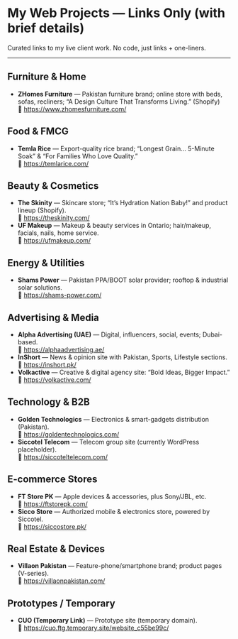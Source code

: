 # My Web Projects — Links Only (with brief details)

Curated links to my live client work. No code, just links + one-liners.




---

## Furniture & Home
- **ZHomes Furniture** — Pakistan furniture brand; online store with beds, sofas, recliners; “A Design Culture That Transforms Living.” (Shopify)  
  🔗 https://www.zhomesfurniture.com/  

## Food & FMCG
- **Temla Rice** — Export-quality rice brand; “Longest Grain… 5-Minute Soak” & “For Families Who Love Quality.”  
  🔗 https://temlarice.com/  
## Beauty & Cosmetics
- **The Skinity** — Skincare store; “It’s Hydration Nation Baby!” and product lineup (Shopify).  
  🔗 https://theskinity.com/ 
- **UF Makeup** — Makeup & beauty services in Ontario; hair/makeup, facials, nails, home service.  
  🔗 https://ufmakeup.com/ 

## Energy & Utilities
- **Shams Power** — Pakistan PPA/BOOT solar provider; rooftop & industrial solar solutions.  
  🔗 https://shams-power.com/  

## Advertising & Media
- **Alpha Advertising (UAE)** — Digital, influencers, social, events; Dubai-based.  
  🔗 https://alphaadvertising.ae/  
- **InShort** — News & opinion site with Pakistan, Sports, Lifestyle sections.  
  🔗 https://inshort.pk/
- **Volkactive** — Creative & digital agency site: “Bold Ideas, Bigger Impact.”  
  🔗 https://volkactive.com/  

## Technology & B2B
- **Golden Technologics** — Electronics & smart-gadgets distribution (Pakistan).  
  🔗 https://goldentechnologics.com/  
- **Siccotel Telecom** — Telecom group site (currently WordPress placeholder).  
  🔗 https://siccoteltelecom.com/  

## E-commerce Stores
- **FT Store PK** — Apple devices & accessories, plus Sony/JBL, etc.  
  🔗 https://ftstorepk.com/  
- **Sicco Store** — Authorized mobile & electronics store, powered by Siccotel.  
  🔗 https://siccostore.pk/  

## Real Estate & Devices
- **Villaon Pakistan** — Feature-phone/smartphone brand; product pages (V-series).  
  🔗 https://villaonpakistan.com/ 

## Prototypes / Temporary
- **CUO (Temporary Link)** — Prototype site (temporary domain).  
  🔗 https://cuo.ftg.temporary.site/website_c55be99c/
